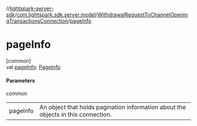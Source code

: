 //[lightspark-server-sdk](../../../index.md)/[com.lightspark.sdk.server.model](../index.md)/[WithdrawalRequestToChannelOpeningTransactionsConnection](index.md)/[pageInfo](page-info.md)

# pageInfo

[common]\
val [pageInfo](page-info.md): [PageInfo](../-page-info/index.md)

#### Parameters

common

| | |
|---|---|
| pageInfo | An object that holds pagination information about the objects in this connection. |
